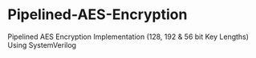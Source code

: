 # Pipelined-AES-Encryption
Pipelined AES Encryption Implementation (128, 192 &amp; 56 bit Key Lengths) Using SystemVerilog

